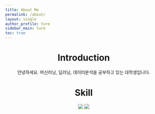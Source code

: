 ```yaml
---
title: About Me
permalink: /about/
layout: single
author_profile: ture
sidebar_main: ture
toc: true
---
```

<center>

# Introduction 
안녕하세요. 머신러닝, 딥러닝, 데이터분석을 공부하고 있는 대학생입니다.
# Skill
<img src="https://img.shields.io/badge/Python-3776AB?style=flat&logo=Python&logoColor=white"/>
<img src="https://img.shields.io/badge/R-276DC3?style=flat&logo=R&logoColor=white"/>

</center>

